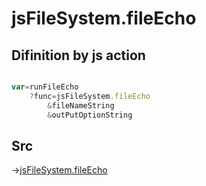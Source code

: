 # jsFileSystem.fileEcho

## Difinition by js action

```js.js

var=runFileEcho
	?func=jsFileSystem.fileEcho
		&fileNameString
		&outPutOptionString
```

## Src

->[jsFileSystem.fileEcho](https://github.com/puutaro/CommandClick/blob/master/app/src/main/java/com/puutaro/commandclick/fragment_lib/terminal_fragment/js_interface/file/JsFileSystem.kt#L80)


